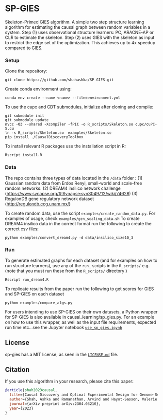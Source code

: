 # SP-GIES
Skeleton-Primed GIES algorithm. A simple two step structure learning algorithm for estimating the causal graph between
random variables in a system. Step (1) uses observational structure learners: PC, ARACNE-AP or 
CLR to estimate the skeleton. Step (2) uses GIES with the skeleton as input to restrict the edge set of the optimization. 
This achieves up to 4x speedup compared to GIES. 

### Setup
Clone the repository:
```
git clone https://github.com/shahashka/SP-GIES.git
```
Create conda environment using:
```
conda env create --name <name> --file=environment.yml 
```

To use the cupc and CDT submodules, initialize after cloning and compile:
```
git submodule init
git submodule update
nvcc -O3 --shared -Xcompiler -fPIC -o R_scripts/Skeleton.so cupc/cuPC-S.cu
ln -s R_scripts/Skeleton.so  examples/Skeleton.so
pip install ./CausalDiscoveryToolbox
```
To install relevant R packages use the installation script in R:
```
Rscript install.R
```

### Data
The repo contains three types of data located in the ```/data``` folder : (1) Gaussian random data from Erdos Renyi, small-world and scale-free random networks.
(2) DREAM4 insilico network challenge (https://www.synapse.org/#!Synapse:syn3049712/wiki/74628) (3) RegulonDB gene regulatory network dataset (http://regulondb.ccg.unam.mx/)

To create random data, use the script ```examples/create_random_data.py```. For examples of usage, check ```examples/gen_scaling_data.sh```
To create DREAM4 insilico data in the correct format run the following to create the correct csv files:
``` 
python examples/convert_dream4.py -d data/insilico_size10_3 
```

### Run
To generate estimated graphs for each dataset (and for examples on how to run structure learners), use any of the 
```run_``` scripts in the ```R_scripts/``` e.g. (note that you must run these from the ```R_scripts/``` directory )
```
Rscript run_dream4.R
```
To replicate results from the paper run the following to get scores for GIES and SP-GIES on each dataset
```
python examples/compare_algs.py
``` 

For users intending to use SP-GIES on their own datasets, a Python wrapper for SP-GIES is also available in causal_learning/sp_gies.py. 
For an example on how to use this wrapper, as well as the input file requirements, expected run time etc...see the Jupyter notebook 
[`use_sp_gies.ipynb`](https://github.com/shahashka/SP-GIES/blob/main/examples/use_sp_gies.ipynb)

## License

sp-gies has a MIT license, as seen in the [`LICENSE.md`](https://github.com/shahashka/SP-GIES/blob/main/LICENSE.md) file.

## Citation

If you use this algorithm in your research, please cite this paper:

```bibtex
@article{shah2023causal,
  title={Causal Discovery and Optimal Experimental Design for Genome-Scale Biological Network Recovery},
  author={Shah, Ashka and Ramanathan, Arvind and Hayot-Sasson, Valerie and Stevens, Rick},
  journal={arXiv preprint arXiv:2304.03210},
  year={2023}
}
```
